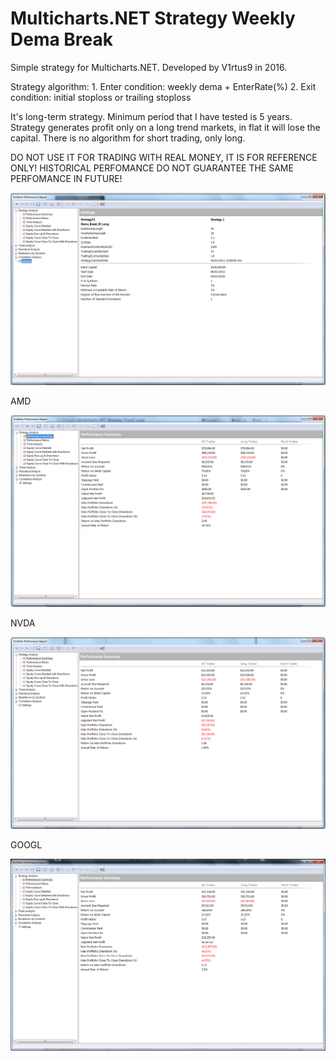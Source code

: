 # Multicharts.NET Strategy Weekly Dema Break

Simple strategy for Multicharts.NET. Developed by V1rtus9 in 2016.

Strategy algorithm: 
      1. Enter condition: weekly dema + EnterRate(%)
      2. Exit condition: initial stoploss or trailing stoploss
      
It's long-term strategy. Minimum period that I have tested is 5 years. Strategy generates profit only on a long trend markets, in flat it will lose the capital. There is no algorithm for short trading, only long.

DO NOT USE IT FOR TRADING WITH REAL MONEY, IT IS FOR REFERENCE ONLY! HISTORICAL PERFOMANCE DO NOT GUARANTEE THE SAME PERFOMANCE IN FUTURE!


 ![parameters](https://github.com/V1rtus9/Multicharts.NET_Strategy_Trend_Long/blob/master/Screenshots/Multicharts.NetStartegy_Params.png)
 
 AMD
 
 ![amd](https://github.com/V1rtus9/Multicharts.NET_Strategy_Trend_Long/blob/master/Screenshots/AMD.Multichars.NetPortfolio.png)
 
 NVDA
 
  ![nvda](https://github.com/V1rtus9/Multicharts.NET_Strategy_Trend_Long/blob/master/Screenshots/NVDA.Multichars.NetPortfolio.png)
  
  GOOGL
  
   ![googl](https://github.com/V1rtus9/Multicharts.NET_Strategy_Trend_Long/blob/master/Screenshots/GOOGL.Multichars.NetPortfolio.png)
